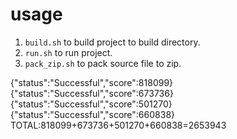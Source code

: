 # usage

1. `build.sh` to build project to build directory.
2. `run.sh` to run project.
3. `pack_zip.sh` to pack source file to zip.



{"status":"Successful","score":818099}
{"status":"Successful","score":673736}
{"status":"Successful","score":501270}
{"status":"Successful","score":660838}
TOTAL:818099+673736+501270+660838=2653943



